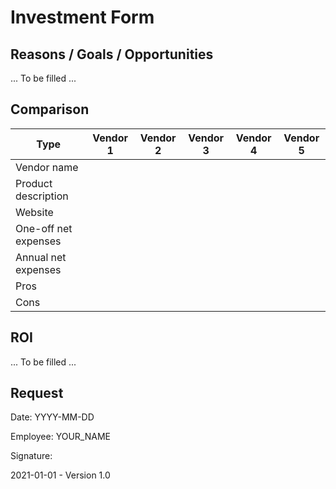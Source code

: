 # Investment Form

## Reasons / Goals / Opportunities

... To be filled ...

## Comparison

| Type                 | Vendor 1 | Vendor 2 | Vendor 3 | Vendor 4 | Vendor 5 |
| -------------------- | -------- | -------- | -------- | -------- | -------- |
| Vendor name          |          |          |          |          |          |
| Product description  |          |          |          |          |          |
| Website              |          |          |          |          |          |
| One-off net expenses |          |          |          |          |          |
| Annual net expenses  |          |          |          |          |          |
| Pros                 |          |          |          |          |          |
| Cons                 |          |          |          |          |          |

## ROI

... To be filled ...

## Request

Date: YYYY-MM-DD

Employee: YOUR_NAME

Signature:



2021-01-01 - Version 1.0

